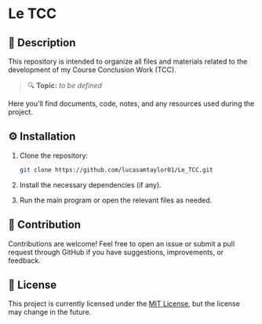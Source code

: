 # Le TCC

## 📝 Description

This repository is intended to organize all files and materials related to the development of my Course Conclusion Work (TCC).

> 🔍 **Topic:** *to be defined*

Here you'll find documents, code, notes, and any resources used during the project.

## ⚙️ Installation

1. Clone the repository:
   ```bash
   git clone https://github.com/lucasamtaylor01/Le_TCC.git
   ```

2. Install the necessary dependencies (if any).

3. Run the main program or open the relevant files as needed.

## 🤝 Contribution

Contributions are welcome! Feel free to open an issue or submit a pull request through GitHub if you have suggestions, improvements, or feedback.

## 📄 License

This project is currently licensed under the [MIT License](LICENSE), but the license may change in the future.
